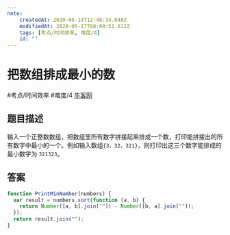 ```yaml
---
note:
    createdAt: 2020-05-14T12:48:34.048Z
    modifiedAt: 2020-05-17T08:00:51.612Z
    tags: [考点/时间效率, 难度/4]
    id: ""
---
```

# 把数组排成最小的数
#考点/时间效率 #难度/4  [牛客网](https://www.nowcoder.com/practice/8fecd3f8ba334add803bf2a06af1b993?tpId=13&tqId=11185&tPage=3&rp=3&ru=/ta/coding-interviews&qru=/ta/coding-interviews/question-ranking)
<!-- @crossnote.comment "id":"15d96ed9-2055-4102-9708-15808bcf96f4" -->  
## 题目描述
输入一个正整数数组，把数组里所有数字拼接起来排成一个数，打印能拼接出的所有数字中最小的一个。例如输入数组`{3，32，321}`，则打印出这三个数字能排成的最小数字为 `321323`。

## 答案

```javascript
function PrintMinNumber(numbers) {
  var result = numbers.sort(function (a, b) {
    return Number([a, b].join("")) - Number([b, a].join(""));
  });
  return result.join("");
}
```